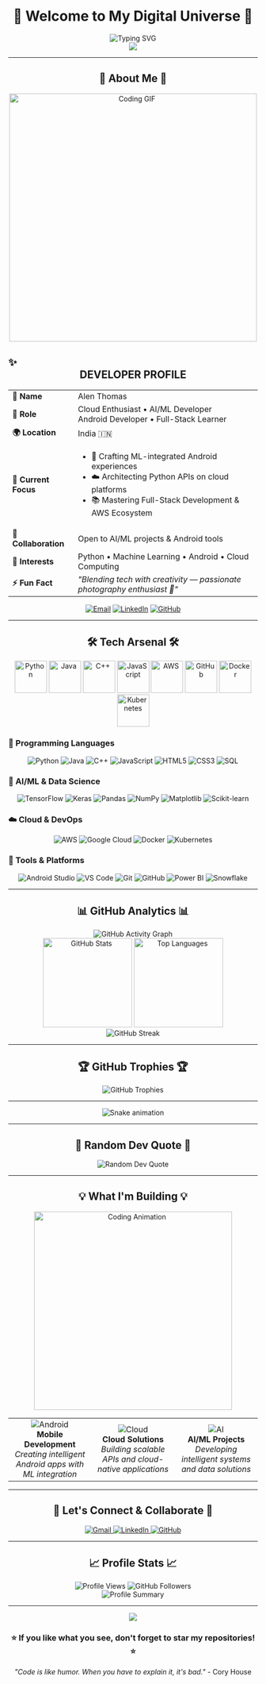 # <div align="center">🚀 Welcome to My Digital Universe 🚀</div>

<div align="center">
  <img src="https://readme-typing-svg.demolab.com?font=Fira+Code&size=30&duration=3000&pause=1000&color=00D9FF&center=true&vCenter=true&width=600&lines=Hi+%F0%9F%91%8B%2C+I'm+Alen+Thomas;Tech+Enthusiast+%F0%9F%92%BB" alt="Typing SVG" />
</div>

<div align="center">
  <img src="https://capsule-render.vercel.app/api?type=waving&color=gradient&customColorList=6,11,20&height=180&section=header&text=Alen%20Thomas&fontSize=42&fontColor=fff&animation=twinkling&fontAlignY=32&desc=Turning%20Ideas%20into%20Digital%20Reality&descAlignY=51&descAlign=50"/>
</div>

---

## <div align="center">🌟 About Me 🌟</div>

<div align="center">
  <img src="https://media.giphy.com/media/L1R1tvI9svkIWwpVYr/giphy.gif" width="500" alt="Coding GIF"/>
</div>

## ✨ <div align="center">DEVELOPER PROFILE</div>

<table align="center">
  <tr>
    <td><strong>💫 Name</strong></td>
    <td>Alen Thomas</td>
  </tr>
  <tr>
    <td><strong>🎯 Role</strong></td>
    <td>Cloud Enthusiast • AI/ML Developer <br> Android Developer • Full-Stack Learner</td>
  </tr>
  <tr>
    <td><strong>🌍 Location</strong></td>
    <td>India 🇮🇳</td>
  </tr>
  <tr>
    <td><strong>🚀 Current Focus</strong></td>
    <td>
      <ul>
        <li>🤖 Crafting ML-integrated Android experiences</li>
        <li>☁️ Architecting Python APIs on cloud platforms</li>
        <li>📚 Mastering Full-Stack Development & AWS Ecosystem</li>
      </ul>
    </td>
  </tr>
  <tr>
    <td><strong>🤝 Collaboration</strong></td>
    <td>Open to AI/ML projects & Android tools</td>
  </tr>
  <tr>
    <td><strong>💎 Interests</strong></td>
    <td>Python • Machine Learning • Android • Cloud Computing</td>
  </tr>
  <tr>
    <td><strong>⚡ Fun Fact</strong></td>
    <td><em>"Blending tech with creativity — passionate photography enthusiast 📸"</em></td>
  </tr>
</table>


<div align="center">
  
[![Email](https://img.shields.io/badge/Gmail-D14836?style=for-the-badge&logo=gmail&logoColor=white)](mailto:alenthomas1809@gmail.com)
[![LinkedIn](https://img.shields.io/badge/LinkedIn-0077B5?style=for-the-badge&logo=linkedin&logoColor=white)](https://www.linkedin.com/in/alen-thomas-3558bb187/)
[![GitHub](https://img.shields.io/badge/GitHub-100000?style=for-the-badge&logo=github&logoColor=white)](https://github.com/AIstar008)

</div>

---

## <div align="center">🛠️ Tech Arsenal 🛠️</div>

<div align="center">
  <img src="https://techstack-generator.vercel.app/python-icon.svg" alt="Python" width="65" height="65"/>
  <img src="https://techstack-generator.vercel.app/java-icon.svg" alt="Java" width="65" height="65"/>
  <img src="https://techstack-generator.vercel.app/cpp-icon.svg" alt="C++" width="65" height="65"/>
  <img src="https://techstack-generator.vercel.app/js-icon.svg" alt="JavaScript" width="65" height="65"/>
  <img src="https://techstack-generator.vercel.app/aws-icon.svg" alt="AWS" width="65" height="65"/>
  <img src="https://techstack-generator.vercel.app/github-icon.svg" alt="GitHub" width="65" height="65"/>
  <img src="https://techstack-generator.vercel.app/docker-icon.svg" alt="Docker" width="65" height="65"/>
  <img src="https://techstack-generator.vercel.app/kubernetes-icon.svg" alt="Kubernetes" width="65" height="65"/>
</div>

### 🎯 Programming Languages
<div align="center">
  
![Python](https://img.shields.io/badge/Python-FFD43B?style=for-the-badge&logo=python&logoColor=blue)
![Java](https://img.shields.io/badge/Java-ED8B00?style=for-the-badge&logo=openjdk&logoColor=white)
![C++](https://img.shields.io/badge/C%2B%2B-00599C?style=for-the-badge&logo=c%2B%2B&logoColor=white)
![JavaScript](https://img.shields.io/badge/JavaScript-323330?style=for-the-badge&logo=javascript&logoColor=F7DF1E)
![HTML5](https://img.shields.io/badge/HTML5-E34F26?style=for-the-badge&logo=html5&logoColor=white)
![CSS3](https://img.shields.io/badge/CSS3-1572B6?style=for-the-badge&logo=css3&logoColor=white)
![SQL](https://img.shields.io/badge/SQL-4479A1?style=for-the-badge&logo=postgresql&logoColor=white)

</div>

### 🧠 AI/ML & Data Science
<div align="center">
  
![TensorFlow](https://img.shields.io/badge/TensorFlow-FF6F00?style=for-the-badge&logo=tensorflow&logoColor=white)
![Keras](https://img.shields.io/badge/Keras-FF0000?style=for-the-badge&logo=keras&logoColor=white)
![Pandas](https://img.shields.io/badge/Pandas-150458?style=for-the-badge&logo=pandas&logoColor=white)
![NumPy](https://img.shields.io/badge/NumPy-013243?style=for-the-badge&logo=numpy&logoColor=white)
![Matplotlib](https://img.shields.io/badge/Matplotlib-11557c?style=for-the-badge&logo=matplotlib&logoColor=white)
![Scikit-learn](https://img.shields.io/badge/scikit--learn-F7931E?style=for-the-badge&logo=scikit-learn&logoColor=white)

</div>

### ☁️ Cloud & DevOps
<div align="center">
  
![AWS](https://img.shields.io/badge/Amazon_AWS-FF9900?style=for-the-badge&logo=amazonaws&logoColor=white)
![Google Cloud](https://img.shields.io/badge/Google_Cloud-4285F4?style=for-the-badge&logo=google-cloud&logoColor=white)
![Docker](https://img.shields.io/badge/Docker-2CA5E0?style=for-the-badge&logo=docker&logoColor=white)
![Kubernetes](https://img.shields.io/badge/kubernetes-326ce5.svg?&style=for-the-badge&logo=kubernetes&logoColor=white)

</div>

### 🔧 Tools & Platforms
<div align="center">
  
![Android Studio](https://img.shields.io/badge/Android_Studio-3DDC84?style=for-the-badge&logo=android-studio&logoColor=white)
![VS Code](https://img.shields.io/badge/VS_Code-0078D4?style=for-the-badge&logo=visual%20studio%20code&logoColor=white)
![Git](https://img.shields.io/badge/Git-F05032?style=for-the-badge&logo=git&logoColor=white)
![GitHub](https://img.shields.io/badge/GitHub-100000?style=for-the-badge&logo=github&logoColor=white)
![Power BI](https://img.shields.io/badge/Power_BI-F2C811?style=for-the-badge&logo=powerbi&logoColor=black)
![Snowflake](https://img.shields.io/badge/Snowflake-29B5E8?style=for-the-badge&logo=snowflake&logoColor=white)

</div>

---

## <div align="center">📊 GitHub Analytics 📊</div>

<div align="center">
  <img src="https://github-readme-activity-graph.vercel.app/graph?username=AIstar008&theme=dracula&hide_border=true&custom_title=Alen's%20Contribution%20Graph" alt="GitHub Activity Graph" />
</div>

<div align="center">
  <img height="180em" src="https://github-readme-stats.vercel.app/api?username=AIstar008&show_icons=true&theme=radical&include_all_commits=true&count_private=true&hide_border=true" alt="GitHub Stats" />
  <img height="180em" src="https://github-readme-stats.vercel.app/api/top-langs/?username=AIstar008&layout=compact&theme=radical&hide_border=true" alt="Top Languages" />
</div>

<div align="center">
  <img src="https://github-readme-streak-stats.herokuapp.com/?user=AIstar008&theme=radical&hide_border=true" alt="GitHub Streak" />
</div>

---

## <div align="center">🏆 GitHub Trophies 🏆</div>

<div align="center">
  <img src="https://github-profile-trophy.vercel.app/?username=AIstar008&theme=radical&no-frame=false&no-bg=false&margin-w=4&row=1" alt="GitHub Trophies" />
</div>

---

<!-- Snake Game Repo View -->

<div align="center">
  <img src="https://profile-readme-generator.com/assets/snake.svg" alt="Snake animation" />
</div>

---

## <div align="center">💭 Random Dev Quote 💭</div>

<div align="center">
  <img src="https://quotes-github-readme.vercel.app/api?type=horizontal&theme=tokyonight" alt="Random Dev Quote" />
</div>

---

## <div align="center">💡 What I'm Building 💡</div>

<div align="center">
  <img src="https://media.giphy.com/media/qgQUggAC3Pfv687qPC/giphy.gif" width="400" alt="Coding Animation"/>
</div>

<table align="center">
  <tr>
    <td align="center" width="33%">
      <img src="https://img.icons8.com/color/96/000000/android-os.png" alt="Android"/>
      <br><strong>Mobile Development</strong>
      <br><em>Creating intelligent Android apps with ML integration</em>
    </td>
    <td align="center" width="33%">
      <img src="https://img.icons8.com/color/96/000000/cloud.png" alt="Cloud"/>
      <br><strong>Cloud Solutions</strong>
      <br><em>Building scalable APIs and cloud-native applications</em>
    </td>
    <td align="center" width="33%">
      <img src="https://img.icons8.com/color/96/000000/artificial-intelligence.png" alt="AI"/>
      <br><strong>AI/ML Projects</strong>
      <br><em>Developing intelligent systems and data solutions</em>
    </td>
  </tr>
</table>

---

## <div align="center">🤝 Let's Connect & Collaborate 🤝</div>

<div align="center">
  <a href="mailto:alenthomas1809@gmail.com">
    <img src="https://img.shields.io/badge/Gmail-D14836?style=for-the-badge&logo=gmail&logoColor=white" alt="Gmail"/>
  </a>
  <a href="https://www.linkedin.com/in/alen-thomas-3558bb187/">
    <img src="https://img.shields.io/badge/LinkedIn-0077B5?style=for-the-badge&logo=linkedin&logoColor=white" alt="LinkedIn"/>
  </a>
  <a href="https://github.com/AIstar008">
    <img src="https://img.shields.io/badge/GitHub-100000?style=for-the-badge&logo=github&logoColor=white" alt="GitHub"/>
  </a>
</div>

---

## <div align="center">📈 Profile Stats 📈</div>

<div align="center">
  <img src="https://komarev.com/ghpvc/?username=AIstar008&label=Profile%20views&color=0e75b6&style=flat" alt="Profile Views" />
  <img src="https://img.shields.io/github/followers/AIstar008?label=Followers&style=social" alt="GitHub Followers" />
</div>

<div align="center">
  <img src="https://github-profile-summary-cards.vercel.app/api/cards/profile-details?username=AIstar008&theme=radical" alt="Profile Summary"/>
</div>

---

<div align="center">
  <img src="https://capsule-render.vercel.app/api?type=waving&color=gradient&customColorList=6,11,20&height=120&section=footer&animation=twinkling"/>
</div>

<div align="center">
  <h3>⭐ If you like what you see, don't forget to star my repositories! ⭐</h3>
  <p><em>"Code is like humor. When you have to explain it, it's bad."</em> - Cory House</p>
</div>
